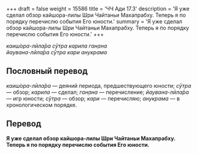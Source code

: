 +++
draft = false
weight = 15586
title = 'ЧЧ Ади 17.3'
description = 'Я уже сделал обзор кайшора-лилы Шри Чайтаньи Махапрабху. Теперь я по порядку перечислю события Его юности.'
summary = 'Я уже сделал обзор кайшора-лилы Шри Чайтаньи Махапрабху. Теперь я по порядку перечислю события Его юности.'
+++

_каиш́ора-лӣла̄ра сӯтра карила ган̣ана  
йаувана-лӣла̄ра сӯтра кари анукрама_

## Пословный перевод

_каиш́ора_\-_лӣла̄ра_ — деяний периода, предшествующего юности; _сӯтра_ — обзор; _карила_ — сделал; _ган̣ана_ — перечисление; _йаувана_\-_лӣла̄ра_ — игр юности; _сӯтра_ — обзор; _кари_ — перечисляю; _анукрама_ — в хронологическом порядке.

## Перевод

**Я уже сделал обзор кайшора-лилы Шри Чайтаньи Махапрабху. Теперь я по порядку перечислю события Его юности.**
